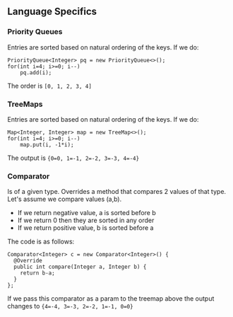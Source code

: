 
## Language Specifics

### Priority Queues

Entries are sorted based on natural ordering of the keys. If we do:

```
PriorityQueue<Integer> pq = new PriorityQueue<>();
for(int i=4; i>=0; i--)
    pq.add(i);
```

The order is `[0, 1, 2, 3, 4]`

### TreeMaps

Entries are sorted based on natural ordering of the keys. If we do:

```
Map<Integer, Integer> map = new TreeMap<>();
for(int i=4; i>=0; i--)
    map.put(i, -1*i);
```

The output is `{0=0, 1=-1, 2=-2, 3=-3, 4=-4}`

### Comparator

Is of a given type. Overrides a method that compares 2 values of that type. Let's assume we compare values (a,b).

- If we return negative value, a is sorted before b
- If we return 0 then they are sorted in any order
- If we return positive value, b is sorted before a

The code is as follows:

```
Comparator<Integer> c = new Comparator<Integer>() {
  @Override
  public int compare(Integer a, Integer b) {
    return b-a;
  }
};
```

If we pass this comparator as a param to the treemap above the output changes to `{4=-4, 3=-3, 2=-2, 1=-1, 0=0}`

